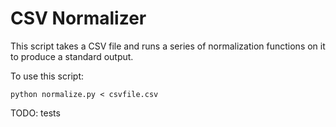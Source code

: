 # CSV Normalizer

This script takes a CSV file and runs a series of normalization functions on it to produce a standard output.

To use this script:

```
python normalize.py < csvfile.csv
```

TODO: tests
